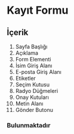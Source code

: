 # Kayıt Formu
## İçerik
1. Sayfa Başlığı
2. Açıklama
3. Form Elementi
4. İsim Giriş Alanı
5. E-posta Giriş Alanı
6. Etiketler
7. Seçim Kutusu
8. Radyo Düğmeleri
9. Onay Kutuları
10. Metin Alanı
11. Gönder Butonu
### Bulunmaktadır
